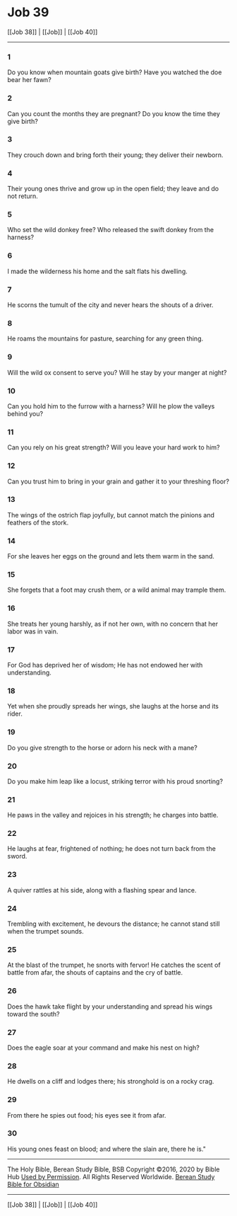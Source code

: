 # Job 39

[[Job 38]] | [[Job]] | [[Job 40]]

---

### 1
Do you know when mountain goats give birth? Have you watched the doe bear her fawn?

### 2
Can you count the months they are pregnant? Do you know the time they give birth?

### 3
They crouch down and bring forth their young; they deliver their newborn.

### 4
Their young ones thrive and grow up in the open field; they leave and do not return.

### 5
Who set the wild donkey free? Who released the swift donkey from the harness?

### 6
I made the wilderness his home and the salt flats his dwelling.

### 7
He scorns the tumult of the city and never hears the shouts of a driver.

### 8
He roams the mountains for pasture, searching for any green thing.

### 9
Will the wild ox consent to serve you? Will he stay by your manger at night?

### 10
Can you hold him to the furrow with a harness? Will he plow the valleys behind you?

### 11
Can you rely on his great strength? Will you leave your hard work to him?

### 12
Can you trust him to bring in your grain and gather it to your threshing floor?

### 13
The wings of the ostrich flap joyfully, but cannot match the pinions and feathers of the stork.

### 14
For she leaves her eggs on the ground and lets them warm in the sand.

### 15
She forgets that a foot may crush them, or a wild animal may trample them.

### 16
She treats her young harshly, as if not her own, with no concern that her labor was in vain.

### 17
For God has deprived her of wisdom; He has not endowed her with understanding.

### 18
Yet when she proudly spreads her wings, she laughs at the horse and its rider.

### 19
Do you give strength to the horse or adorn his neck with a mane?

### 20
Do you make him leap like a locust, striking terror with his proud snorting?

### 21
He paws in the valley and rejoices in his strength; he charges into battle.

### 22
He laughs at fear, frightened of nothing; he does not turn back from the sword.

### 23
A quiver rattles at his side, along with a flashing spear and lance.

### 24
Trembling with excitement, he devours the distance; he cannot stand still when the trumpet sounds.

### 25
At the blast of the trumpet, he snorts with fervor! He catches the scent of battle from afar, the shouts of captains and the cry of battle.

### 26
Does the hawk take flight by your understanding and spread his wings toward the south?

### 27
Does the eagle soar at your command and make his nest on high?

### 28
He dwells on a cliff and lodges there; his stronghold is on a rocky crag.

### 29
From there he spies out food; his eyes see it from afar.

### 30
His young ones feast on blood; and where the slain are, there he is."

---

The Holy Bible, Berean Study Bible, BSB
Copyright ©2016, 2020 by Bible Hub
[Used by Permission](https://berean.bible/terms.htm). All Rights Reserved Worldwide.
[Berean Study Bible for Obsidian](https://github.com/gapmiss/berean-study-bible-for-obsidian)

---

[[Job 38]] | [[Job]] | [[Job 40]]

